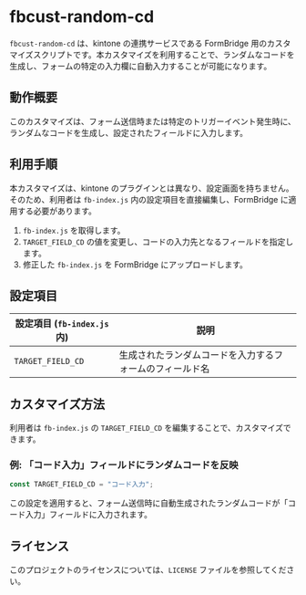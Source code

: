 # fbcust-random-cd

`fbcust-random-cd` は、kintone の連携サービスである FormBridge 用のカスタマイズスクリプトです。本カスタマイズを利用することで、ランダムなコードを生成し、フォームの特定の入力欄に自動入力することが可能になります。

## 動作概要

このカスタマイズは、フォーム送信時または特定のトリガーイベント発生時に、ランダムなコードを生成し、設定されたフィールドに入力します。

## 利用手順

本カスタマイズは、kintone のプラグインとは異なり、設定画面を持ちません。
そのため、利用者は `fb-index.js` 内の設定項目を直接編集し、FormBridge に適用する必要があります。

1. `fb-index.js` を取得します。
2. `TARGET_FIELD_CD` の値を変更し、コードの入力先となるフィールドを指定します。
3. 修正した `fb-index.js` を FormBridge にアップロードします。

## 設定項目

| 設定項目 (`fb-index.js` 内) | 説明                           |
| ------------------- | ---------------------------- |
| `TARGET_FIELD_CD`   | 生成されたランダムコードを入力するフォームのフィールド名 |

## カスタマイズ方法

利用者は `fb-index.js` の `TARGET_FIELD_CD` を編集することで、カスタマイズできます。

### 例: 「コード入力」フィールドにランダムコードを反映

```js
const TARGET_FIELD_CD = "コード入力";
```

この設定を適用すると、フォーム送信時に自動生成されたランダムコードが「コード入力」フィールドに入力されます。

## ライセンス

このプロジェクトのライセンスについては、`LICENSE` ファイルを参照してください。

